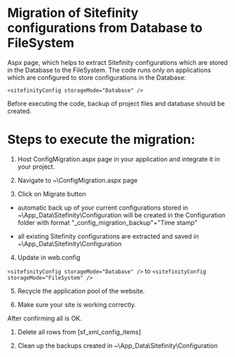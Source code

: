 # Migration of Sitefinity configurations from Database to FileSystem

Aspx page, which helps to extract Sitefinity configurations which are stored in the Database to the FileSystem. The code runs only on applications which are configured to store configurations in the Database: 

  ```<sitefinityConfig storageMode="Database" />```

Before executing the code, backup of project files and database should be created.



# Steps to execute the migration:

1. Host ConfigMigration.aspx page in your application and integrate it in your project.

2. Navigate to ~\ConfigMigration.aspx page 

3. Click on Migrate button

  - automatic back up of your current configurations stored in ~\App_Data\Sitefinity\Configuration will be created in the Configuration folder with format "_config_migration_backup"+"Time stamp"

  - all existing Sitefinity configurations are extracted and saved in ~\App_Data\Sitefinity\Configuration

4. Update in web.config 

  ```<sitefinityConfig storageMode="Database" />``` to ```<sitefinityConfig storageMode="FileSystem" />```

5. Recycle the application pool of the website.

6. Make sure your site is working correctly.



After confirming all is OK.

1. Delete all rows from [sf_xml_config_items]

2. Clean up the backups created in ~\App_Data\Sitefinity\Configuration
